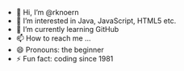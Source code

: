 - 👋 Hi, I’m @rknoern
- 👀 I’m interested in Java, JavaScript, HTML5 etc.
- 🌱 I’m currently learning GitHub
- 📫 How to reach me ...
- 😄 Pronouns: the beginner 
- ⚡ Fun fact: coding since 1981

<!---
rknoern/rknoern is a ✨ special ✨ repository because its `README.md` (this file) appears on your GitHub profile.
You can click the Preview link to take a look at your changes.
--->
